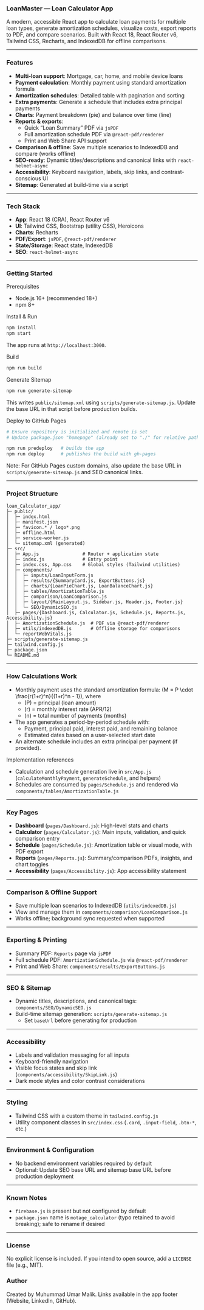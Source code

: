### LoanMaster — Loan Calculator App

A modern, accessible React app to calculate loan payments for multiple loan types, generate amortization schedules, visualize costs, export reports to PDF, and compare scenarios. Built with React 18, React Router v6, Tailwind CSS, Recharts, and IndexedDB for offline comparisons.

---

### Features
- **Multi-loan support**: Mortgage, car, home, and mobile device loans
- **Payment calculation**: Monthly payment using standard amortization formula
- **Amortization schedules**: Detailed table with pagination and sorting
- **Extra payments**: Generate a schedule that includes extra principal payments
- **Charts**: Payment breakdown (pie) and balance over time (line)
- **Reports & exports**:
  - Quick “Loan Summary” PDF via `jsPDF`
  - Full amortization schedule PDF via `@react-pdf/renderer`
  - Print and Web Share API support
- **Comparison & offline**: Save multiple scenarios to IndexedDB and compare (works offline)
- **SEO-ready**: Dynamic titles/descriptions and canonical links with `react-helmet-async`
- **Accessibility**: Keyboard navigation, labels, skip links, and contrast-conscious UI
- **Sitemap**: Generated at build-time via a script

---

### Tech Stack
- **App**: React 18 (CRA), React Router v6
- **UI**: Tailwind CSS, Bootstrap (utility CSS), Heroicons
- **Charts**: Recharts
- **PDF/Export**: `jsPDF`, `@react-pdf/renderer`
- **State/Storage**: React state, IndexedDB
- **SEO**: `react-helmet-async`

---

### Getting Started

Prerequisites
- Node.js 16+ (recommended 18+)
- npm 8+

Install & Run
```bash
npm install
npm start
```
The app runs at `http://localhost:3000`.

Build
```bash
npm run build
```

Generate Sitemap
```bash
npm run generate-sitemap
```
This writes `public/sitemap.xml` using `scripts/generate-sitemap.js`. Update the base URL in that script before production builds.

Deploy to GitHub Pages
```bash
# Ensure repository is initialized and remote is set
# Update package.json "homepage" (already set to "./" for relative paths)

npm run predeploy   # builds the app
npm run deploy      # publishes the build with gh-pages
```
Note: For GitHub Pages custom domains, also update the base URL in `scripts/generate-sitemap.js` and SEO canonical links.

---

### Project Structure
```text
loan_Calculator_app/
├─ public/
│  ├─ index.html
│  ├─ manifest.json
│  ├─ favicon.* / logo*.png
│  ├─ offline.html
│  ├─ service-worker.js
│  └─ sitemap.xml (generated)
├─ src/
│  ├─ App.js                # Router + application state
│  ├─ index.js              # Entry point
│  ├─ index.css, App.css    # Global styles (Tailwind utilities)
│  ├─ components/
│  │  ├─ inputs/LoanInputForm.js
│  │  ├─ results/{SummaryCard.js, ExportButtons.js}
│  │  ├─ charts/{LoanPieChart.js, LoanBalanceChart.js}
│  │  ├─ tables/AmortizationTable.js
│  │  ├─ comparison/LoanComparison.js
│  │  ├─ layout/{MainLayout.js, Sidebar.js, Header.js, Footer.js}
│  │  └─ SEO/DynamicSEO.js
│  ├─ pages/{Dashboard.js, Calculator.js, Schedule.js, Reports.js, Accessibility.js}
│  ├─ AmortizationSchedule.js  # PDF via @react-pdf/renderer
│  ├─ utils/indexedDB.js       # Offline storage for comparisons
│  └─ reportWebVitals.js
├─ scripts/generate-sitemap.js
├─ tailwind.config.js
├─ package.json
└─ README.md
```

---

### How Calculations Work
- Monthly payment uses the standard amortization formula:
  \(M = P \cdot \frac{r(1+r)^n}{(1+r)^n - 1}\), where
  - \(P\) = principal (loan amount)
  - \(r\) = monthly interest rate (APR/12)
  - \(n\) = total number of payments (months)
- The app generates a period-by-period schedule with:
  - Payment, principal paid, interest paid, and remaining balance
  - Estimated dates based on a user-selected start date
- An alternate schedule includes an extra principal per payment (if provided).

Implementation references
- Calculation and schedule generation live in `src/App.js` (`calculateMonthlyPayment`, `generateSchedule`, and helpers)
- Schedules are consumed by `pages/Schedule.js` and rendered via `components/tables/AmortizationTable.js`

---

### Key Pages
- **Dashboard** (`pages/Dashboard.js`): High-level stats and charts
- **Calculator** (`pages/Calculator.js`): Main inputs, validation, and quick comparison entry
- **Schedule** (`pages/Schedule.js`): Amortization table or visual mode, with PDF export
- **Reports** (`pages/Reports.js`): Summary/comparison PDFs, insights, and chart toggles
- **Accessibility** (`pages/Accessibility.js`): App accessibility statement

---

### Comparison & Offline Support
- Save multiple loan scenarios to IndexedDB (`utils/indexedDB.js`)
- View and manage them in `components/comparison/LoanComparison.js`
- Works offline; background sync requested when supported

---

### Exporting & Printing
- Summary PDF: `Reports` page via `jsPDF`
- Full schedule PDF: `AmortizationSchedule.js` via `@react-pdf/renderer`
- Print and Web Share: `components/results/ExportButtons.js`

---

### SEO & Sitemap
- Dynamic titles, descriptions, and canonical tags: `components/SEO/DynamicSEO.js`
- Build-time sitemap generation: `scripts/generate-sitemap.js`
  - Set `baseUrl` before generating for production

---

### Accessibility
- Labels and validation messaging for all inputs
- Keyboard-friendly navigation
- Visible focus states and skip link (`components/accessibility/SkipLink.js`)
- Dark mode styles and color contrast considerations

---

### Styling
- Tailwind CSS with a custom theme in `tailwind.config.js`
- Utility component classes in `src/index.css` (`.card`, `.input-field`, `.btn-*`, etc.)

---

### Environment & Configuration
- No backend environment variables required by default
- Optional: Update SEO base URL and sitemap base URL before production deployment

---

### Known Notes
- `firebase.js` is present but not configured by default
- `package.json` name is `motage_calculator` (typo retained to avoid breaking); safe to rename if desired

---

### License
No explicit license is included. If you intend to open source, add a `LICENSE` file (e.g., MIT).

### Author
Created by Muhummad Umar Malik. Links available in the app footer (Website, LinkedIn, GitHub).
